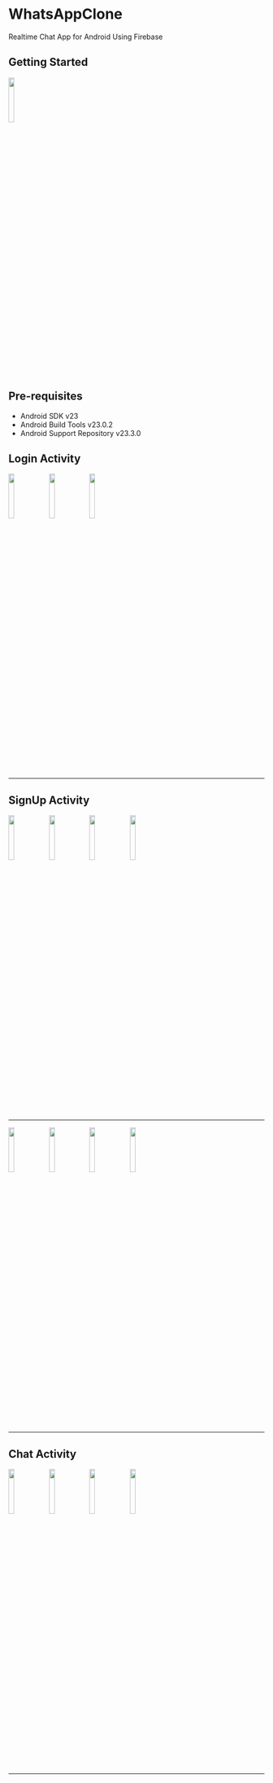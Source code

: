 WhatsAppClone
==================================

Realtime Chat App for Android Using Firebase


Getting Started
---------------


<img src="https://user-images.githubusercontent.com/83459053/153644510-e554e4bb-40c2-4852-a666-60ed609a267f.jpg"  width=15% height=15%>    



Pre-requisites
--------------
- Android SDK v23
- Android Build Tools v23.0.2
- Android Support Repository v23.3.0

Login Activity
--------------

<img src="https://user-images.githubusercontent.com/83459053/153645115-d0bb18f8-dfc4-41b8-a8c7-ea9f8a2bdefc.jpg"  width=15% height=15%>    <img src="https://user-images.githubusercontent.com/83459053/153645180-1981f1c4-0166-41d8-af63-e93fb5743bd7.jpg"  width=15% height=15%>    <img src="https://user-images.githubusercontent.com/83459053/153645321-d1400116-c2ce-4203-9344-b710f52ea678.jpg"  width=15% height=15%>

------------------------------------------------------------


SignUp Activity
--------------

<img src="https://user-images.githubusercontent.com/83459053/153645344-ff8f75c5-229b-4e8c-94ad-5853f3992d7d.jpg" width=15% height=15%>    <img src="https://user-images.githubusercontent.com/83459053/153645356-3de16aa2-3420-46bf-8bb6-00575b6f5c6b.jpg" width=15% height=15%>    <img src="https://user-images.githubusercontent.com/83459053/153645377-45eb2995-0f4b-48f8-a4d0-eddc6018a53f.jpg" width=15% height=15%>    <img src="https://user-images.githubusercontent.com/83459053/153645408-f3c6dd32-31ec-4728-aa6a-468456a17072.jpg" width=15% height=15%>

------------------------------------------------------------


<img src="https://user-images.githubusercontent.com/83459053/153645438-f5d12766-2658-43b6-a73c-c38a08c0b722.jpg" width=15% height=15%>    <img src="https://user-images.githubusercontent.com/83459053/153645465-a5540d73-8d97-4e0a-8d60-b2717ccbb3b6.jpg" width=15% height=15%>    <img src="https://user-images.githubusercontent.com/83459053/153645497-4949ff23-7f22-42c5-87c0-a5a211bc44f7.jpg" width=15% height=15%>    <img src="https://user-images.githubusercontent.com/83459053/153645529-fe451196-5762-4fbe-8f76-349dd5fba479.jpg" width=15% height=15%>

------------------------------------------------------------


Chat Activity
--------------


<img src="https://user-images.githubusercontent.com/83459053/153645553-951538e5-830b-4626-bd3b-123d60cd6a0c.jpg" width=15% height=15%>    <img src="https://user-images.githubusercontent.com/83459053/153645611-aedaa0ee-ddbc-4e29-9433-97235b39032c.jpg" width=15% height=15%>    <img src="https://user-images.githubusercontent.com/83459053/153645640-148ca6b2-a0e4-4bc8-b379-c119bb083830.jpg" width=15% height=15%>    <img src="https://user-images.githubusercontent.com/83459053/153645659-deac1f95-69ef-4415-b1fc-51e6c9f27de6.jpg" width=15% height=15%>


------------------------------------------------------------
